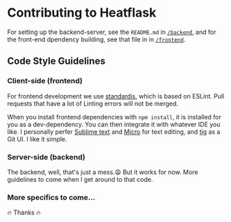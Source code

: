 # Contributing to Heatflask

For setting up the backend-server, see the `README.md` in [`/backend`](/backend), and for the front-end dpendency building, see that file in in [`/frontend`](/frontend).

## Code Style Guidelines
### Client-side (frontend)
For frontend development we use [standardjs](https://standardjs.com), which is based on ESLint.  Pull requests that have a lot of Linting errors will not be merged.

When you install frontend dependencies with `npm install`, it is installed for you as a dev-dependency.  You can then integrate it with whatever IDE you like.  I personally perfer [Sublime text](https://www.sublimetext.com) and [Micro](https://micro-editor.github.io) for text editing, and [tig](https://jonas.github.io/tig/) as a Git UI.  I like it simple.

### Server-side (backend)
The backend, well, that's just a mess.😩  But it works for now.  More guidelines to come when I get around to that code.


### More specifics to come...

🔥 Thanks 🔥
